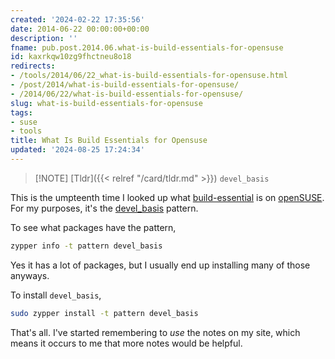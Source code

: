 ```yaml
---
created: '2024-02-22 17:35:56'
date: 2014-06-22 00:00:00+00:00
description: ''
fname: pub.post.2014.06.what-is-build-essentials-for-opensuse
id: kaxrkqw10zg9fhctneu8o18
redirects:
- /tools/2014/06/22_what-is-build-essentials-for-opensuse.html
- /post/2014/what-is-build-essentials-for-opensuse/
- /2014/06/22/what-is-build-essentials-for-opensuse/
slug: what-is-build-essentials-for-opensuse
tags:
- suse
- tools
title: What Is Build Essentials for Opensuse
updated: '2024-08-25 17:24:34'
---
```


> [!NOTE] [Tldr]({{< relref "/card/tldr.md" >}})
> `devel_basis`

<!--more-->

This is the umpteenth time I looked up what [build-essential](http://packages.ubuntu.com/trusty/build-essential) is on [openSUSE](http://opensuse.org).
For my purposes, it's the [devel_basis](http://software.opensuse.org/package/patterns-openSUSE-devel_basis) pattern.

To see what packages have the pattern,

```sh
zypper info -t pattern devel_basis
```

Yes it has a lot of packages, but I usually end up installing many of those anyways.

To install `devel_basis`,

```sh
sudo zypper install -t pattern devel_basis
```

That's all. I've started remembering to *use* the notes on my site, which  means it occurs to me that more notes would be helpful.